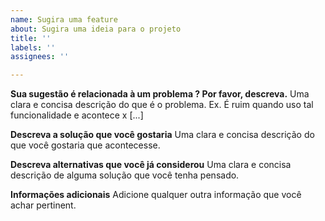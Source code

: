 ```yaml
---
name: Sugira uma feature
about: Sugira uma ideia para o projeto
title: ''
labels: ''
assignees: ''

---
```


**Sua sugestão é relacionada à um problema ? Por favor, descreva.**
Uma clara e concisa descrição do que é o problema. Ex. É ruim quando uso tal funcionalidade e acontece x [...]

**Descreva a solução que você gostaria**
Uma clara e concisa descrição do que você gostaria que acontecesse.

**Descreva alternativas que você já considerou**
Uma clara e concisa descrição de alguma solução que você tenha pensado.

**Informações adicionais**
Adicione qualquer outra informação que você achar pertinent.
